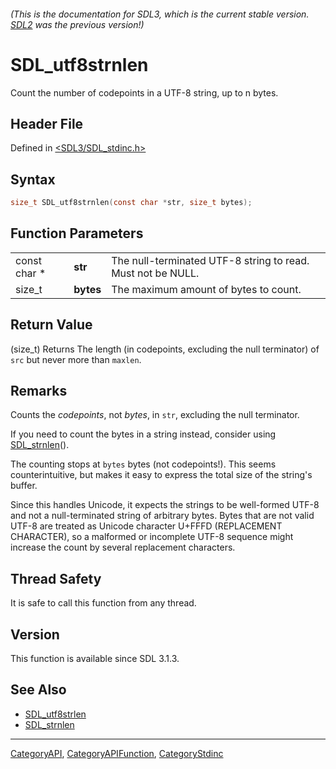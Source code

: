 ###### (This is the documentation for SDL3, which is the current stable version. [SDL2](https://wiki.libsdl.org/SDL2/) was the previous version!)
# SDL_utf8strnlen

Count the number of codepoints in a UTF-8 string, up to n bytes.

## Header File

Defined in [<SDL3/SDL_stdinc.h>](https://github.com/libsdl-org/SDL/blob/main/include/SDL3/SDL_stdinc.h)

## Syntax

```c
size_t SDL_utf8strnlen(const char *str, size_t bytes);
```

## Function Parameters

|              |           |                                                             |
| ------------ | --------- | ----------------------------------------------------------- |
| const char * | **str**   | The null-terminated UTF-8 string to read. Must not be NULL. |
| size_t       | **bytes** | The maximum amount of bytes to count.                       |

## Return Value

(size_t) Returns The length (in codepoints, excluding the null terminator)
of `src` but never more than `maxlen`.

## Remarks

Counts the _codepoints_, not _bytes_, in `str`, excluding the null
terminator.

If you need to count the bytes in a string instead, consider using
[SDL_strnlen](SDL_strnlen)().

The counting stops at `bytes` bytes (not codepoints!). This seems
counterintuitive, but makes it easy to express the total size of the
string's buffer.

Since this handles Unicode, it expects the strings to be well-formed UTF-8
and not a null-terminated string of arbitrary bytes. Bytes that are not
valid UTF-8 are treated as Unicode character U+FFFD (REPLACEMENT
CHARACTER), so a malformed or incomplete UTF-8 sequence might increase the
count by several replacement characters.

## Thread Safety

It is safe to call this function from any thread.

## Version

This function is available since SDL 3.1.3.

## See Also

- [SDL_utf8strlen](SDL_utf8strlen)
- [SDL_strnlen](SDL_strnlen)

----
[CategoryAPI](CategoryAPI), [CategoryAPIFunction](CategoryAPIFunction), [CategoryStdinc](CategoryStdinc)

